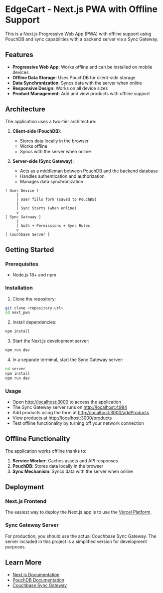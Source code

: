 # EdgeCart - Next.js PWA with Offline Support

This is a Next.js Progressive Web App (PWA) with offline support using PouchDB and sync capabilities with a backend server via a Sync Gateway.

## Features

- **Progressive Web App**: Works offline and can be installed on mobile devices
- **Offline Data Storage**: Uses PouchDB for client-side storage
- **Data Synchronization**: Syncs data with the server when online
- **Responsive Design**: Works on all device sizes
- **Product Management**: Add and view products with offline support

## Architecture

The application uses a two-tier architecture:

1. **Client-side (PouchDB)**:

   - Stores data locally in the browser
   - Works offline
   - Syncs with the server when online

2. **Server-side (Sync Gateway)**:
   - Acts as a middleman between PouchDB and the backend database
   - Handles authentication and authorization
   - Manages data synchronization

```
[ User Device ]
     |
     | User fills form (saved to PouchDB)
     |
     | Sync Starts (when online)
     v
[ Sync Gateway ]
     |
     | Auth + Permissions + Sync Rules
     v
[ Couchbase Server ]
```

## Getting Started

### Prerequisites

- Node.js 18+ and npm

### Installation

1. Clone the repository:

```bash
git clone <repository-url>
cd next_pwa
```

2. Install dependencies:

```bash
npm install
```

3. Start the Next.js development server:

```bash
npm run dev
```

4. In a separate terminal, start the Sync Gateway server:

```bash
cd server
npm install
npm run dev
```

### Usage

- Open [http://localhost:3000](http://localhost:3000) to access the application
- The Sync Gateway server runs on [http://localhost:4984](http://localhost:4984)
- Add products using the form at [http://localhost:3000/addProducts](http://localhost:3000/addProducts)
- View products at [http://localhost:3000/products](http://localhost:3000/products)
- Test offline functionality by turning off your network connection

## Offline Functionality

The application works offline thanks to:

1. **Service Worker**: Caches assets and API responses
2. **PouchDB**: Stores data locally in the browser
3. **Sync Mechanism**: Syncs data with the server when online

## Deployment

### Next.js Frontend

The easiest way to deploy the Next.js app is to use the [Vercel Platform](https://vercel.com).

### Sync Gateway Server

For production, you should use the actual Couchbase Sync Gateway. The server included in this project is a simplified version for development purposes.

## Learn More

- [Next.js Documentation](https://nextjs.org/docs)
- [PouchDB Documentation](https://pouchdb.com/guides/)
- [Couchbase Sync Gateway](https://docs.couchbase.com/sync-gateway/current/index.html)
